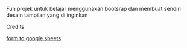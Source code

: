Fun projek untuk belajar menggunakan bootsrap dan membuat sendiri desain tampilan yang di inginkan


Credits

<a href="https://github.com/jamiewilson/form-to-google-sheets.git">form to google sheets</a>
